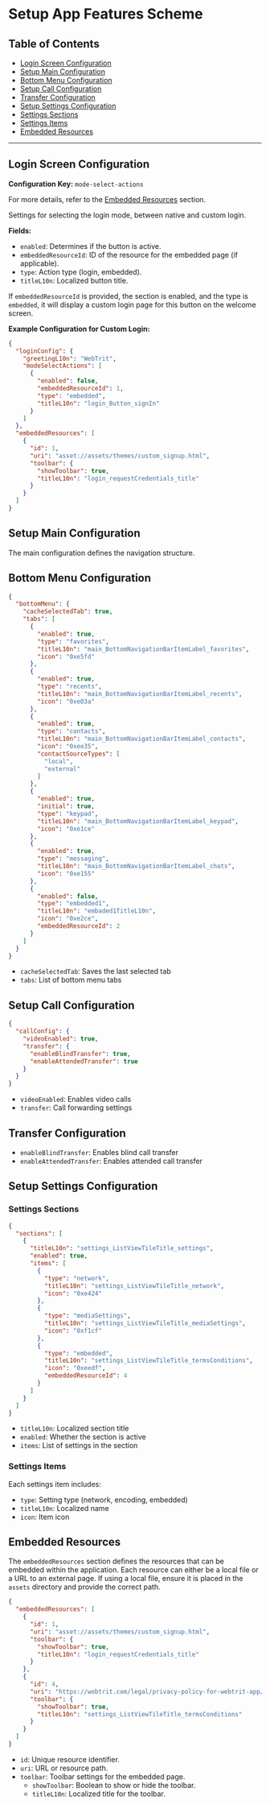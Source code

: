 # Setup App Features Scheme

## Table of Contents

- [Login Screen Configuration](#login-screen-configuration)
- [Setup Main Configuration](#setup-main-configuration)
- [Bottom Menu Configuration](#bottom-menu-configuration)
- [Setup Call Configuration](#setup-call-configuration)
- [Transfer Configuration](#transfer-configuration)
- [Setup Settings Configuration](#setup-settings-configuration)
- [Settings Sections](#settings-sections)
- [Settings Items](#settings-items)
- [Embedded Resources](#embedded-resources)

---

## Login Screen Configuration

**Configuration Key:** `mode-select-actions`

For more details, refer to the [Embedded Resources](#embedded-resources) section.

Settings for selecting the login mode, between native and custom login.

**Fields:**

- `enabled`: Determines if the button is active.
- `embeddedResourceId`: ID of the resource for the embedded page (if applicable).
- `type`: Action type (login, embedded).
- `titleL10n`: Localized button title.

If `embeddedResourceId` is provided, the section is enabled, and the type is `embedded`, it will display a custom login page for this button on the welcome screen.

**Example Configuration for Custom Login:**

```json
{
  "loginConfig": {
    "greetingL10n": "WebTrit",
    "modeSelectActions": [
      {
        "enabled": false,
        "embeddedResourceId": 1,
        "type": "embedded",
        "titleL10n": "login_Button_signIn"
      }
    ]
  },
  "embeddedResources": [
    {
      "id": 1,
      "uri": "asset://assets/themes/custom_signup.html",
      "toolbar": {
        "showToolbar": true,
        "titleL10n": "login_requestCredentials_title"
      }
    }
  ]
}

```


## Setup Main Configuration

The main configuration defines the navigation structure.

## Bottom Menu Configuration

```json
{
  "bottomMenu": {
    "cacheSelectedTab": true,
    "tabs": [
      {
        "enabled": true,
        "type": "favorites",
        "titleL10n": "main_BottomNavigationBarItemLabel_favorites",
        "icon": "0xe5fd"
      },
      {
        "enabled": true,
        "type": "recents",
        "titleL10n": "main_BottomNavigationBarItemLabel_recents",
        "icon": "0xe03a"
      },
      {
        "enabled": true,
        "type": "contacts",
        "titleL10n": "main_BottomNavigationBarItemLabel_contacts",
        "icon": "0xee35",
        "contactSourceTypes": [
          "local",
          "external"
        ]
      },
      {
        "enabled": true,
        "initial": true,
        "type": "keypad",
        "titleL10n": "main_BottomNavigationBarItemLabel_keypad",
        "icon": "0xe1ce"
      },
      {
        "enabled": true,
        "type": "messaging",
        "titleL10n": "main_BottomNavigationBarItemLabel_chats",
        "icon": "0xe155"
      },
      {
        "enabled": false,
        "type": "embedded1",
        "titleL10n": "embaded1TitleL10n",
        "icon": "0xe2ce",
        "embeddedResourceId": 2
      }
    ]
  }
}
```

- `cacheSelectedTab`: Saves the last selected tab
- `tabs`: List of bottom menu tabs

## Setup Call Configuration

```json
{
  "callConfig": {
    "videoEnabled": true,
    "transfer": {
      "enableBlindTransfer": true,
      "enableAttendedTransfer": true
    }
  }
}
```

- `videoEnabled`: Enables video calls
- `transfer`: Call forwarding settings

## Transfer Configuration

- `enableBlindTransfer`: Enables blind call transfer
- `enableAttendedTransfer`: Enables attended call transfer

## Setup Settings Configuration

### Settings Sections

```json
{
  "sections": [
    {
      "titleL10n": "settings_ListViewTileTitle_settings",
      "enabled": true,
      "items": [
        {
          "type": "network",
          "titleL10n": "settings_ListViewTileTitle_network",
          "icon": "0xe424"
        },
        {
          "type": "mediaSettings",
          "titleL10n": "settings_ListViewTileTitle_mediaSettings",
          "icon": "0xf1cf"
        },
        {
          "type": "embedded",
          "titleL10n": "settings_ListViewTileTitle_termsConditions",
          "icon": "0xeedf",
          "embeddedResourceId": 4
        }
      ]
    }
  ]
}
```

- `titleL10n`: Localized section title
- `enabled`: Whether the section is active
- `items`: List of settings in the section

### Settings Items

Each settings item includes:

- `type`: Setting type (network, encoding, embedded)
- `titleL10n`: Localized name
- `icon`: Item icon

## Embedded Resources

The `embeddedResources` section defines the resources that can be embedded within the application. Each resource can either be a local file or a URL to an external page. If using a local file, ensure it is placed in the `assets` directory and provide the correct path.

```json
{
  "embeddedResources": [
    {
      "id": 1,
      "uri": "asset://assets/themes/custom_signup.html",
      "toolbar": {
        "showToolbar": true,
        "titleL10n": "login_requestCredentials_title"
      }
    },
    {
      "id": 4,
      "uri": "https://webtrit.com/legal/privacy-policy-for-webtrit-app/",
      "toolbar": {
        "showToolbar": true,
        "titleL10n": "settings_ListViewTileTitle_termsConditions"
      }
    }
  ]
}
```

- `id`: Unique resource identifier.
- `uri`: URL or resource path.
- `toolbar`: Toolbar settings for the embedded page.
  - `showToolbar`: Boolean to show or hide the toolbar.
  - `titleL10n`: Localized title for the toolbar.
